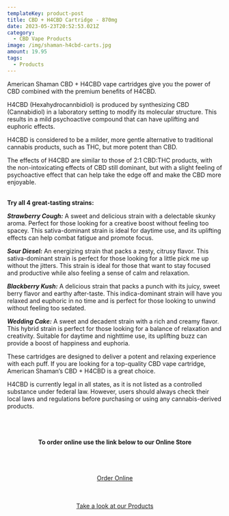 ```yaml
---
templateKey: product-post
title: CBD + H4CBD Cartridge - 870mg
date: 2023-05-23T20:52:53.021Z
category:
  - CBD Vape Products
image: /img/shaman-h4cbd-carts.jpg
amount: 19.95
tags:
  - Products
---
```

American Shaman CBD + H4CBD vape cartridges give you the power of CBD combined with the premium benefits of H4CBD.

H4CBD (Hexahydrocannbidiol) is produced by synthesizing CBD (Cannabidiol) in a laboratory setting to modify its molecular structure. This results in a mild psychoactive compound that can have uplifting and euphoric effects.

H4CBD is considered to be a milder, more gentle alternative to traditional cannabis products, such as THC, but more potent than CBD.

The effects of H4CBD are similar to those of 2:1 CBD:THC products, with the non-intoxicating effects of CBD still dominant, but with a slight feeling of psychoactive effect that can help take the edge off and make the CBD more enjoyable.

**\
Try all 4 great-tasting strains:**

***Strawberry Cough:***  A sweet and delicious strain with a delectable skunky aroma. Perfect for those looking for a creative boost without feeling too spacey. This sativa-dominant strain is ideal for daytime use, and its uplifting effects can help combat fatigue and promote focus.

***Sour Diesel:*** An energizing strain that packs a zesty, citrusy flavor. This sativa-dominant strain is perfect for those looking for a little pick me up without the jitters. This strain is ideal for those that want to stay focused and productive while also feeling a sense of calm and relaxation.

***Blackberry Kush:*** A delicious strain that packs a punch with its juicy, sweet berry flavor and earthy after-taste. This indica-dominant strain will have you relaxed and euphoric in no time and is perfect for those looking to unwind without feeling too sedated.

***Wedding Cake:*** A sweet and decadent strain with a rich and creamy flavor. This hybrid strain is perfect for those looking for a balance of relaxation and creativity. Suitable for daytime and nighttime use, its uplifting buzz can provide a boost of happiness and euphoria.

These cartridges are designed to deliver a potent and relaxing experience with each puff. If you are looking for a top-quality CBD vape cartridge, American Shaman’s CBD + H4CBD is a great choice.

H4CBD is currently legal in all states, as it is not listed as a controlled substance under federal law. However, users should always check their local laws and regulations before purchasing or using any cannabis-derived products.

<br><br>

<Center>

#### **To order online use the link below to our Online Store**

<br><br>

<Center><a class="link-view-more-products" target="_blank" href="https://capitalcbd.shop/product/cbd-h4cbd-cartridge-870mg">Order Online</a></

<br><br><br>

<Center><a class="link-view-more-products" target="_blank" href="https://capitalamericanshaman.com/products">Take a look at our Products</a></Center>

<br><br>